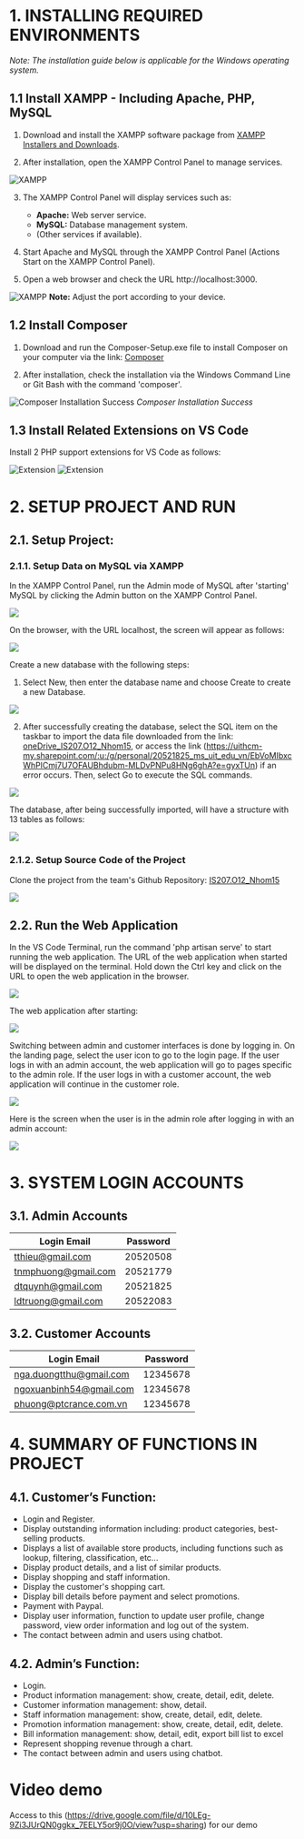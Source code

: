 # 1. INSTALLING REQUIRED ENVIRONMENTS

*Note: The installation guide below is applicable for the Windows operating system.*

## 1.1 Install XAMPP - Including Apache, PHP, MySQL

1. Download and install the XAMPP software package from [XAMPP Installers and Downloads](https://www.apachefriends.org/index.html).

2. After installation, open the XAMPP Control Panel to manage services.

![XAMPP](https://github.com/TruongLeDuy123/Furniture/blob/main/readme%20source/img/xampp1.png)

3. The XAMPP Control Panel will display services such as:

   - **Apache:** Web server service.
   - **MySQL:** Database management system.
   - (Other services if available).
4. Start Apache and MySQL through the XAMPP Control Panel (Actions Start on the XAMPP Control Panel).

5. Open a web browser and check the URL http://localhost:3000.

![XAMPP](https://github.com/TruongLeDuy123/Furniture/blob/main/readme%20source/img/xampp2.png)
**Note:** Adjust the port according to your device.

## 1.2 Install Composer

1. Download and run the Composer-Setup.exe file to install Composer on your computer via the link: [Composer](https://getcomposer.org/)

2. After installation, check the installation via the Windows Command Line or Git Bash with the command 'composer'.

![Composer Installation Success](https://github.com/TruongLeDuy123/Furniture/blob/main/readme%20source/img/composer1.png)
*Composer Installation Success*

## 1.3 Install Related Extensions on VS Code

Install 2 PHP support extensions for VS Code as follows:

![Extension](https://github.com/TruongLeDuy123/Furniture/blob/main/readme%20source/img/extension1.png)
![Extension](https://github.com/TruongLeDuy123/Furniture/blob/main/readme%20source/img/extension2.png)

# 2. SETUP PROJECT AND RUN
## 2.1. Setup Project:
### 2.1.1. Setup Data on MySQL via XAMPP

In the XAMPP Control Panel, run the Admin mode of MySQL after 'starting' MySQL by clicking the Admin button on the XAMPP Control Panel.

![](https://github.com/TruongLeDuy123/Furniture/blob/main/readme%20source/img/xampp3.png)

On the browser, with the URL localhost, the screen will appear as follows:

![](https://github.com/TruongLeDuy123/Furniture/blob/main/readme%20source/img/phpadmin1.png)

Create a new database with the following steps:
1. Select New, then enter the database name and choose Create to create a new Database.

![](https://github.com/TruongLeDuy123/Furniture/blob/main/readme%20source/img/phpadmin2.png)

2. After successfully creating the database, select the SQL item on the taskbar to import the data file downloaded from the link: [oneDrive_IS207.O12_Nhom15](https://uithcm-my.sharepoint.com/:u:/g/personal/20521825_ms_uit_edu_vn/EbVoMIbxcWhPlCmj7U7OFAUBhdubm-MLDvPNPu8HNg6ghA?e=gyxTUn), or access the link (https://uithcm-my.sharepoint.com/:u:/g/personal/20521825_ms_uit_edu_vn/EbVoMIbxcWhPlCmj7U7OFAUBhdubm-MLDvPNPu8HNg6ghA?e=gyxTUn) if an error occurs. Then, select Go to execute the SQL commands.

![](https://github.com/TruongLeDuy123/Furniture/blob/main/readme%20source/img/phpadmin3.png)

The database, after being successfully imported, will have a structure with 13 tables as follows:

![](https://github.com/TruongLeDuy123/Furniture/blob/main/readme%20source/img/phpadmin4.png)

### 2.1.2. Setup Source Code of the Project

Clone the project from the team's Github Repository: [IS207.O12_Nhom15](https://github.com/TruongLeDuy123/Furniture)

![](https://github.com/TruongLeDuy123/Furniture/blob/main/readme%20source/img/setup1.png)

## 2.2. Run the Web Application

In the VS Code Terminal, run the command 'php artisan serve' to start running the web application. The URL of the web application when started will be displayed on the terminal. Hold down the Ctrl key and click on the URL to open the web application in the browser.

![](https://github.com/TruongLeDuy123/Furniture/blob/main/readme%20source/img/setup2.png)

The web application after starting:

![](https://github.com/TruongLeDuy123/Furniture/blob/main/readme%20source/img/web1.png)

Switching between admin and customer interfaces is done by logging in. On the landing page, select the user icon to go to the login page. If the user logs in with an admin account, the web application will go to pages specific to the admin role. If the user logs in with a customer account, the web application will continue in the customer role.

![](https://github.com/TruongLeDuy123/Furniture/blob/main/readme%20source/img/web2.png)

Here is the screen when the user is in the admin role after logging in with an admin account:

![](https://github.com/TruongLeDuy123/Furniture/blob/main/readme%20source/img/web3.png)

# 3. SYSTEM LOGIN ACCOUNTS
## 3.1. Admin Accounts

| Login Email | Password | 
|-------|-------|
| tthieu@gmail.com | 20520508 | 
| tnmphuong@gmail.com | 20521779 |
| dtquynh@gmail.com | 20521825 | 
| ldtruong@gmail.com | 20522083 | 

## 3.2. Customer Accounts

| Login Email | Password | 
|-------|-------|
| nga.duongtthu@gmail.com | 12345678 | 
| ngoxuanbinh54@gmail.com | 12345678 |
| phuong@ptcrance.com.vn | 12345678 | 

# 4. SUMMARY OF FUNCTIONS IN PROJECT
## 4.1. Customer’s Function:
-	Login and Register.
-	Display outstanding information including: product categories, best-selling products.
-	Displays a list of available store products, including functions such as lookup, filtering, classification, etc...
-	Display product details, and a list of similar products.
-	Display shopping and staff information.
-	Display the customer's shopping cart.
-	Display bill details before payment and select promotions.
-	Payment with Paypal.
-	Display user information, function to update user profile, change password, view order information and log out of the system.
-	The contact between admin and users using chatbot.
## 4.2. Admin’s Function:
-	Login.
-	Product information management: show, create, detail, edit, delete.
-	Customer information management:  show, detail.
-	Staff information management: show, create, detail, edit, delete.
-	Promotion information management: show, create, detail, edit, delete.
-	Bill information management: show, detail, edit, export bill list to excel
-	Represent shopping revenue through a chart.
-	The contact between admin and users using chatbot.

# Video demo

Access to this (https://drive.google.com/file/d/10LEg-9Zi3JUrQN0ggkx_7EELY5or9j0O/view?usp=sharing) for our demo
